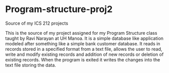 # Program-structure-proj2
Source of my ICS 212 projects

This is the source of my project assigned for my Program Structure class taught by Ravi Narayan at UH Manoa.
It is a simple database like application modeled after something like a simple bank customer database. It reads in records stored in a specified format from a text file, allows the user to read, write and modify existing records and addition of new records or deletion of existing records. When the program is exited it writes the changes into the text file storing the data.

